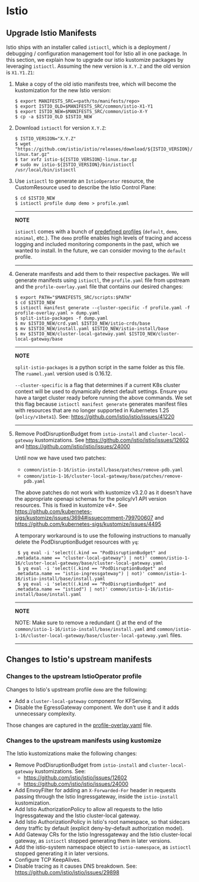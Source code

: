 # Istio

## Upgrade Istio Manifests

Istio ships with an installer called `istioctl`, which is a deployment /
debugging / configuration management tool for Istio all in one package.
In this section, we explain how to upgrade our istio kustomize packages
by leveraging `istioctl`. Assuming the new version is `X.Y.Z` and the
old version is `X1.Y1.Z1`:

1.  Make a copy of the old istio manifests tree, which will become the
    kustomization for the new Istio version:

        $ export MANIFESTS_SRC=<path/to/manifests/repo>
        $ export ISTIO_OLD=$MANIFESTS_SRC/common/istio-X1-Y1
        $ export ISTIO_NEW=$MANIFESTS_SRC/common/istio-X-Y
        $ cp -a $ISTIO_OLD $ISTIO_NEW

2.  Download `istioctl` for version `X.Y.Z`:

        $ ISTIO_VERSION="X.Y.Z"
        $ wget "https://github.com/istio/istio/releases/download/${ISTIO_VERSION}/istio-${ISTIO_VERSION}-linux.tar.gz"
        $ tar xvfz istio-${ISTIO_VERSION}-linux.tar.gz
        # sudo mv istio-${ISTIO_VERSION}/bin/istioctl /usr/local/bin/istioctl

3.  Use `istioctl` to generate an `IstioOperator` resource, the
    CustomResource used to describe the Istio Control Plane:

        $ cd $ISTIO_NEW
        $ istioctl profile dump demo > profile.yaml

    ---
    **NOTE**

    `istioctl` comes with a bunch of [predefined
    profiles](https://istio.io/v1.9/docs/setup/additional-setup/config-profiles/)
    (`default`, `demo`, `minimal`, etc.). The `demo` profile enables
    high levels of tracing and access logging and included monitoring
    components in the past, which we wanted to install. In the future,
    we can consider moving to the `default` profile.

    ---

4.  Generate manifests and add them to their respective packages. We
    will generate manifests using `istioctl`, the
    `profile.yaml` file from upstream and the
    `profile-overlay.yaml` file that contains our desired
    changes:

        $ export PATH="$MANIFESTS_SRC/scripts:$PATH"
        $ cd $ISTIO_NEW
        $ istioctl manifest generate --cluster-specific -f profile.yaml -f profile-overlay.yaml > dump.yaml
        $ split-istio-packages -f dump.yaml
        $ mv $ISTIO_NEW/crd.yaml $ISTIO_NEW/istio-crds/base
        $ mv $ISTIO_NEW/install.yaml $ISTIO_NEW/istio-install/base
        $ mv $ISTIO_NEW/cluster-local-gateway.yaml $ISTIO_NEW/cluster-local-gateway/base

    ---
    **NOTE**

    `split-istio-packages` is a python script in the same folder as this file.
    The `ruamel.yaml` version used is 0.16.12.

    `--cluster-specific` is a flag that determines if a current K8s cluster context will be used to dynamically 
    detect default settings. Ensure you have a target cluster ready before running the above commands. 
    We set this flag because `istioctl manifest generate` generates manifest files with resources that are no 
    longer supported in Kubernetes 1.25 (`policy/v1beta1`). See: https://github.com/istio/istio/issues/41220

    ---

5. Remove PodDisruptionBudget from `istio-install` and `cluster-local-gateway` kustomizations. 
   See https://github.com/istio/istio/issues/12602 and https://github.com/istio/istio/issues/24000

   Until now we have used two patches:
   - `common/istio-1-16/istio-install/base/patches/remove-pdb.yaml`
   - `common/istio-1-16/cluster-local-gateway/base/patches/remove-pdb.yaml`
   
   The above patches do not work with kustomize v3.2.0 as it doesn't have the appropriate 
   openapi schemas for the policy/v1 API version resources. This is fixed in kustomize v4+. 
   See https://github.com/kubernetes-sigs/kustomize/issues/3694#issuecomment-799700607 and
   https://github.com/kubernetes-sigs/kustomize/issues/4495
   
   A temporary workaround is to use the following instructions to manually delete the PodDisruptionBudget resources with `yq`: 
        
        $ yq eval -i 'select((.kind == "PodDisruptionBudget" and .metadata.name == "cluster-local-gateway") | not)' common/istio-1-16/cluster-local-gateway/base/cluster-local-gateway.yaml
        $ yq eval -i 'select((.kind == "PodDisruptionBudget" and .metadata.name == "istio-ingressgateway") | not)' common/istio-1-16/istio-install/base/install.yaml
        $ yq eval -i 'select((.kind == "PodDisruptionBudget" and .metadata.name == "istiod") | not)' common/istio-1-16/istio-install/base/install.yaml
        
   ---
   **NOTE**
   
   NOTE: Make sure to remove a redundant {} at the end of the `common/istio-1-16/istio-install/base/install.yaml` and `common/istio-1-16/cluster-local-gateway/base/cluster-local-gateway.yaml` files.
   
   ---

## Changes to Istio's upstream manifests

### Changes to the upstream IstioOperator profile

Changes to Istio's upstream profile `demo` are the following:

-   Add a `cluster-local-gateway` component for KFServing.
-   Disable the EgressGateway component. We don\'t use it and it adds
    unnecessary complexity.

Those changes are captured in the [profile-overlay.yaml](profile-overlay.yaml)
file.

### Changes to the upstream manifests using kustomize

The Istio kustomizations make the following changes:

- Remove PodDisruptionBudget from `istio-install` and `cluster-local-gateway` kustomizations. See:
    - https://github.com/istio/istio/issues/12602
    - https://github.com/istio/istio/issues/24000
- Add EnvoyFilter for adding an `X-Forwarded-For` header in requests passing through the Istio Ingressgateway, inside the `istio-install` kustomization.
- Add Istio AuthorizationPolicy to allow all requests to the Istio Ingressgateway and the Istio cluster-local gateway.
- Add Istio AuthorizationPolicy in Istio's root namespace, so that sidecars deny traffic by default (explicit deny-by-default authorization model).
- Add Gateway CRs for the Istio Ingressgateway and the Istio cluster-local gateway, as `istioctl` stopped generating them in later versions.
- Add the istio-system namespace object to `istio-namespace`, as `istioctl` stopped generating it in later versions.
- Configure TCP KeepAlives.
- Disable tracing as it causes DNS breakdown. See:
  https://github.com/istio/istio/issues/29898
